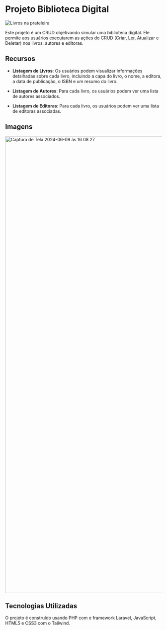 # Projeto Biblioteca Digital

![Livros na prateleira](https://github.com/andregustavoxs/biblioteca-app/assets/125318522/7748975c-7a8b-4e1b-a23f-57d628f3114f)

Este projeto é um CRUD objetivando simular uma biblioteca digital. Ele permite aos usuários executarem as ações do CRUD (Criar, Ler, Atualizar e Deletar) nos livros, autores e editoras.

## Recursos

- **Listagem de Livros**: Os usuários podem visualizar informações detalhadas sobre cada livro, incluindo a capa do livro, o nome, a editora, a data de publicação, o ISBN e um resumo do livro.

- **Listagem de Autores**: Para cada livro, os usuários podem ver uma lista de autores associados.

- **Listagem de Editoras**: Para cada livro, os usuários podem ver uma lista de editoras associadas.

## Imagens

<img width="1470" alt="Captura de Tela 2024-06-09 às 16 08 27" src="https://github.com/andregustavoxs/biblioteca-app/assets/125318522/d7e5ed3f-cdfb-456b-b105-0cbfcaed5392">

## Tecnologias Utilizadas

O projeto é construído usando PHP com o framework Laravel, JavaScript, HTML5 e CSS3 com o Tailwind.

